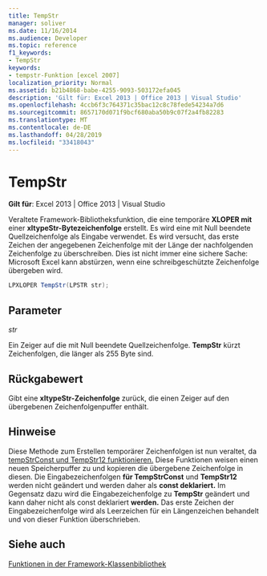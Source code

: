 ```yaml
---
title: TempStr
manager: soliver
ms.date: 11/16/2014
ms.audience: Developer
ms.topic: reference
f1_keywords:
- TempStr
keywords:
- tempstr-Funktion [excel 2007]
localization_priority: Normal
ms.assetid: b21b4868-babe-4255-9093-503172efa045
description: 'Gilt für: Excel 2013 | Office 2013 | Visual Studio'
ms.openlocfilehash: 4ccb6f3c764371c35bac12c8c78fede54234a7d6
ms.sourcegitcommit: 8657170d071f9bcf680aba50b9c07f2a4fb82283
ms.translationtype: MT
ms.contentlocale: de-DE
ms.lasthandoff: 04/28/2019
ms.locfileid: "33418043"
---
```

# <a name="tempstr"></a>TempStr

 **Gilt für**: Excel 2013 | Office 2013 | Visual Studio 
  
Veraltete Framework-Bibliotheksfunktion, die eine temporäre **XLOPER mit** einer **xltypeStr-Bytezeichenfolge** erstellt. Es wird eine mit Null beendete Quellzeichenfolge als Eingabe verwendet. Es wird versucht, das erste Zeichen der angegebenen Zeichenfolge mit der Länge der nachfolgenden Zeichenfolge zu überschreiben. Dies ist nicht immer eine sichere Sache: Microsoft Excel kann abstürzen, wenn eine schreibgeschützte Zeichenfolge übergeben wird. 
  
```cs
LPXLOPER TempStr(LPSTR str);
```

## <a name="parameters"></a>Parameter

 _str_
  
Ein Zeiger auf die mit Null beendete Quellzeichenfolge. **TempStr** kürzt Zeichenfolgen, die länger als 255 Byte sind. 
  
## <a name="return-value"></a>Rückgabewert

Gibt eine **xltypeStr-Zeichenfolge** zurück, die einen Zeiger auf den übergebenen Zeichenfolgenpuffer enthält. 
  
## <a name="remarks"></a>Hinweise

Diese Methode zum Erstellen temporärer Zeichenfolgen ist nun veraltet, da [tempStrConst und TempStr12 funktionieren.](tempstrconst-tempstr12.md) Diese Funktionen weisen einen neuen Speicherpuffer zu und kopieren die übergebene Zeichenfolge in diesen. Die Eingabezeichenfolgen **für TempStrConst** und **TempStr12** werden nicht geändert und werden daher als **const deklariert.** Im Gegensatz dazu wird die Eingabezeichenfolge zu **TempStr** geändert und kann daher nicht als const deklariert **werden.** Das erste Zeichen der Eingabezeichenfolge wird als Leerzeichen für ein Längenzeichen behandelt und von dieser Funktion überschrieben.
  
## <a name="see-also"></a>Siehe auch



[Funktionen in der Framework-Klassenbibliothek](functions-in-the-framework-library.md)

